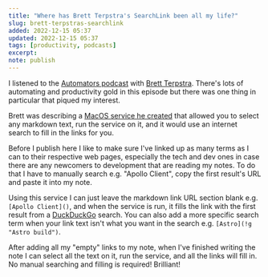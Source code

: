 ```yaml
---
title: "Where has Brett Terpstra's SearchLink been all my life?"
slug: brett-terpstras-searchlink
added: 2022-12-15 05:37
updated: 2022-12-15 05:37
tags: [productivity, podcasts]
excerpt: 
note: publish
---
```


I listened to the [Automators podcast](https://www.relay.fm/automators/116) with [Brett Terpstra](https://brettterpstra.com/). There's lots of automating and productivity gold in this episode but there was one thing in particular that piqued my interest.

Brett was describing a [MacOS service he created](https://brettterpstra.com/projects/searchlink/) that allowed you to select any markdown text, run the service on it, and it would use an internet search to fill in the links for you.

Before I publish here I like to make sure I've linked up as many terms as I can to their respective web pages, especially the tech and dev ones in case there are any newcomers to development that are reading my notes. To do that I have to manually search e.g. "Apollo Client", copy the first result's URL and paste it into my note. 

Using this service I can just leave the markdown link URL section blank e.g. `[Apollo Client]()`, and when the service is run, it fills the link with the first result from a [DuckDuckGo](https://duckduckgo.com) search. You can also add a more specific search term when your link text isn't what you want in the search e.g. `[Astro](!g "Astro build")`.

After adding all my "empty" links to my note, when I've finished writing the note I can select all the text on it, run the service, and all the links will fill in. No manual searching and filling is required! Brilliant!